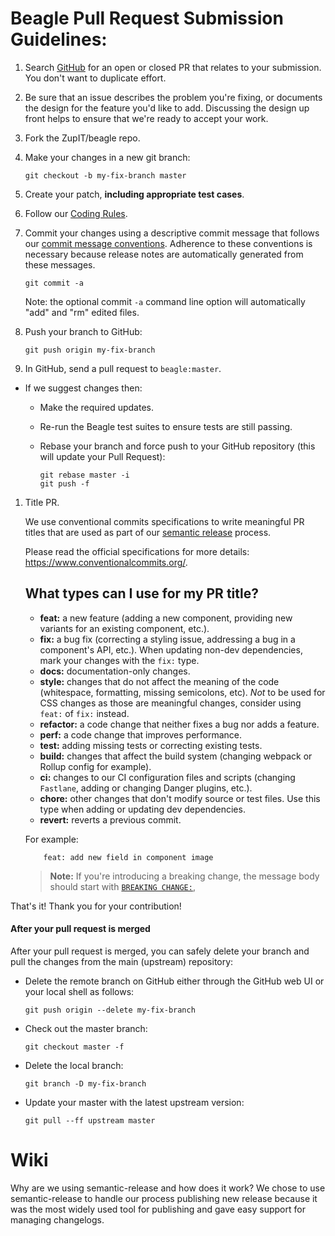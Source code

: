 # Beagle Pull Request Submission Guidelines:

1. Search [GitHub](https://github.com/ZupIT/beagle/pulls) for an open or closed PR
  that relates to your submission. You don't want to duplicate effort.
1. Be sure that an issue describes the problem you're fixing, or documents the design for the feature you'd like to add.
  Discussing the design up front helps to ensure that we're ready to accept your work.
1. Fork the ZupIT/beagle repo.
1. Make your changes in a new git branch:

     ```shell
     git checkout -b my-fix-branch master
     ```

1. Create your patch, **including appropriate test cases**.
1. Follow our [Coding Rules](https://github.com/ZupIT/beagle/blob/master/doc/contributing/coding_rules.md).
1. Commit your changes using a descriptive commit message that follows our
  [commit message conventions](https://github.com/ZupIT/beagle/blob/master/doc/contributing/commits.md). Adherence to these conventions
  is necessary because release notes are automatically generated from these messages.

     ```shell
     git commit -a
     ```
    Note: the optional commit `-a` command line option will automatically "add" and "rm" edited files.

1. Push your branch to GitHub:

    ```shell
    git push origin my-fix-branch
    ```

1. In GitHub, send a pull request to `beagle:master`.
* If we suggest changes then:
  * Make the required updates.
  * Re-run the Beagle test suites to ensure tests are still passing.
  * Rebase your branch and force push to your GitHub repository (this will update your Pull Request):

    ```shell
    git rebase master -i
    git push -f
    ```

1. Title PR.

    We use conventional commits specifications to write meaningful PR titles that are used as part of our [semantic release](#Wiki) process.

    Please read the official specifications for more details: https://www.conventionalcommits.org/.

    ## What types can I use for my PR title?

    - **feat:** a new feature (adding a new component, providing new variants for an existing component, etc.).
    - **fix:** a bug fix (correcting a styling issue, addressing a bug in a component's API, etc.).
        When updating non-dev dependencies, mark your changes with the `fix:` type.
    - **docs:** documentation-only changes.
    - **style:** changes that do not affect the meaning of the code
      (whitespace, formatting, missing semicolons, etc). _Not_ to be used for CSS changes as those are
      meaningful changes, consider using `feat:` of `fix:` instead.
    - **refactor:** a code change that neither fixes a bug nor adds a feature.
    - **perf:** a code change that improves performance.
    - **test:** adding missing tests or correcting existing tests.
    - **build:** changes that affect the build system (changing webpack or Rollup config for example).
    - **ci:** changes to our CI configuration files and scripts
        (changing `Fastlane`, adding or changing Danger plugins, etc.).
    - **chore:** other changes that don't modify source or test files. Use this type when adding or
        updating dev dependencies.
    - **revert:** reverts a previous commit.

    For example:

    ```
        feat: add new field in component image
    ```

    > **Note:**
    > If you're introducing a breaking change, the message body should start with [`BREAKING CHANGE:`](https://www.conventionalcommits.org/en/v1.0.0/#commit-message-with-description-and-breaking-change-footer),

That's it! Thank you for your contribution!

#### After your pull request is merged

After your pull request is merged, you can safely delete your branch and pull the changes
from the main (upstream) repository:

* Delete the remote branch on GitHub either through the GitHub web UI or your local shell as follows:

    ```shell
    git push origin --delete my-fix-branch
    ```

* Check out the master branch:

    ```shell
    git checkout master -f
    ```

* Delete the local branch:

    ```shell
    git branch -D my-fix-branch
    ```

* Update your master with the latest upstream version:

    ```shell
    git pull --ff upstream master
    ```

# Wiki

Why are we using semantic-release and how does it work?
We chose to use semantic-release to handle our process publishing new release because it was the most widely used tool for publishing and gave easy support for managing changelogs.